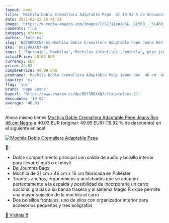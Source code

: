 ```yaml
---
layout: post
title: 'Mochila Doble Cremallera Adaptable Pepe  al 19.92 % de descuento'
date: 2021-05-22 16:41:24
image: 'https://m.media-amazon.com/images/I/517j1peJb8L._SL500_._SL400_.jpg'
comments: true
category: ofertas
author: 'tole.es'
slug: 'B07SRRXXN7-es Mochila Doble Cremallera Adaptable Pepe Jeans Ren 46 cm Negro'
sku: 'B07SRRXXN7-es'
tags: [ 'Equipaje','Mochilas','Mochilas infantiles','mochila','pepe jeans', ]
actualPrice: 40.03 EUR
currency: EUR
price: 40.03
comparePrice: 49.99 EUR
prodname: 'Mochila Doble Cremallera Adaptable Pepe Jeans Ren  46 cm  Negro'
country: 'es'
flag: '🇪🇸'
brand: 'Pepe Jeans'
buyurl: 'https://www.amazon.es/dp/B07SRRXXN7/?tag=tolees-21'
descuento: '19.92'
average: '40.03'
---
```


Ahora mismo tienes [Mochila Doble Cremallera Adaptable Pepe Jeans Ren  46 cm  Negro](https://www.amazon.es/dp/B07SRRXXN7/?tag=tolees-21) a 40.03 EUR (original: 49.99 EUR) (19.92 %  de descuento) en el siguiente enlace!

[![Mochila Doble Cremallera Adaptable Pepe ](https://m.media-amazon.com/images/I/517j1peJb8L._SL500_._SL400_.jpg)](https://www.amazon.es/dp/B07SRRXXN7/?tag=tolees-21)

🔎:

- Doble compartimento principal con salida de audio y bolsillo interior para llevar el mp3 o el móvil
- De Joumma Bags
- Mochila de 31 cm x 46 cm x 16 cm fabricada en Poliéster
- Tirantes anchos, ergonómicos y acolchados que se adaptan perfectamente a la espalda y posibilidad de incorporarle un carro opcional gracias a su banda trasera y al sistema Magic Fix que permite una mayor sujeción de la mochila al carro
- Dos bolsillos frontales, uno de ellos con organizador interior para accesorios pequeños y tres bolígrafos

[🛒 Visítala!!!](https://www.amazon.es/dp/B07SRRXXN7/?tag=tolees-21)
